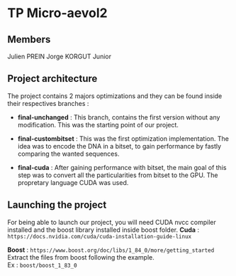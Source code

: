 # TP Micro-aevol2

## Members
Julien PREIN 
Jorge KORGUT Junior

## Project architecture

The project contains 2 majors optimizations and they can be found inside their respectives branches :

* **final-unchanged** : This branch, contains the first version without any modification. This was the starting point of our project.

* **final-custombitset** : This was the first optimization implementation. The idea was to encode the DNA in a bitset, to gain performance by fastly comparing the wanted sequences.

* **final-cuda** : After gaining performance with bitset, the main goal of this step was to convert all the particularities from bitset to the GPU. The propretary language CUDA was used.

## Launching the project

For being able to launch our project, you will need CUDA nvcc compiler installed and the boost library installed inside boost folder.
**Cuda** : ```https://docs.nvidia.com/cuda/cuda-installation-guide-linux```  

**Boost** : ```https://www.boost.org/doc/libs/1_84_0/more/getting_started```  
Extract the files from boost following the example.  
Ex : ```boost/boost_1_83_0```  




